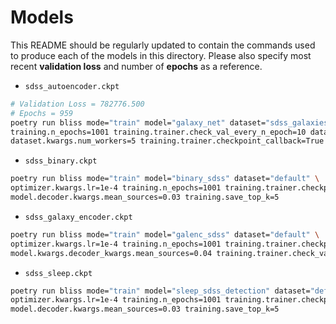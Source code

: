 # Models

This README should be regularly updated to contain the commands used to produce each of the models
in this directory. Please also specify most recent **validation loss** and number of
**epochs** as a reference.

* ``sdss_autoencoder.ckpt``

```bash
# Validation Loss = 782776.500
# Epochs = 959
poetry run bliss mode="train" model="galaxy_net" dataset="sdss_galaxies" optimizer="adam" \
training.n_epochs=1001 training.trainer.check_val_every_n_epoch=10 dataset.kwargs.noise_factor=0.01 \
dataset.kwargs.num_workers=5 training.trainer.checkpoint_callback=True
```

* ``sdss_binary.ckpt``

```bash
poetry run bliss mode="train" model="binary_sdss" dataset="default" \
optimizer.kwargs.lr=1e-4 training.n_epochs=1001 training.trainer.checkpoint_callback=True \
model.decoder.kwargs.mean_sources=0.03 training.save_top_k=5
```

* ``sdss_galaxy_encoder.ckpt``

```bash
poetry run bliss mode="train" model="galenc_sdss" dataset="default" \
optimizer.kwargs.lr=1e-4 training.n_epochs=1001 training.trainer.checkpoint_callback=True \
model.kwargs.decoder_kwargs.mean_sources=0.04 training.trainer.check_val_every_n_epoch=25
```

* ``sdss_sleep.ckpt``

```bash
poetry run bliss mode="train" model="sleep_sdss_detection" dataset="default" \
optimizer.kwargs.lr=1e-4 training.n_epochs=1001 training.trainer.checkpoint_callback=True \
model.decoder.kwargs.mean_sources=0.03 training.save_top_k=5
```
